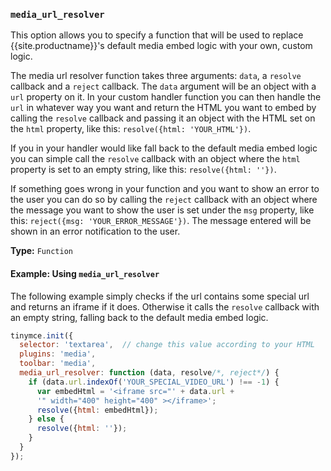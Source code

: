 ### `media_url_resolver`

This option allows you to specify a function that will be used to replace {{site.productname}}'s default media embed logic with your own, custom logic.

The media url resolver function takes three arguments: `data`, a `resolve` callback and a `reject` callback. The `data` argument will be an object with a `url` property on it. In your custom handler function you can then handle the `url` in whatever way you want and return the HTML you want to embed by calling the `resolve` callback and passing it an object with the HTML set on the `html` property, like this: `resolve({html: 'YOUR_HTML'})`.

If you in your handler would like fall back to the default media embed logic you can simple call the `resolve` callback with an object where the `html` property is set to an empty string, like this: `resolve({html: ''})`.

If something goes wrong in your function and you want to show an error to the user you can do so by calling the `reject` callback with an object where the message you want to show the user is set under the `msg` property, like this: `reject({msg: 'YOUR_ERROR_MESSAGE'})`. The message entered will be shown in an error notification to the user.

**Type:** `Function`

#### Example: Using `media_url_resolver`

The following example simply checks if the url contains some special url and returns an iframe if it does. Otherwise it calls the `resolve` callback with an empty string, falling back to the default media embed logic.

```js
tinymce.init({
  selector: 'textarea',  // change this value according to your HTML
  plugins: 'media',
  toolbar: 'media',
  media_url_resolver: function (data, resolve/*, reject*/) {
    if (data.url.indexOf('YOUR_SPECIAL_VIDEO_URL') !== -1) {
      var embedHtml = '<iframe src="' + data.url +
      '" width="400" height="400" ></iframe>';
      resolve({html: embedHtml});
    } else {
      resolve({html: ''});
    }
  }
});
```
